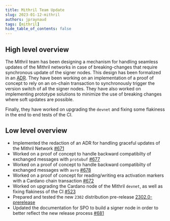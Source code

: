 ```yaml
---
title: Mithril Team Update
slug: 2023-01-12-mithril
authors: jpraynaud
tags: [mithril]
hide_table_of_contents: false
---
```


## High level overview
The Mithril team has been designing a mechanism for handling seamless updates of the Mithril networks in case of breaking-changes that require synchronous update of the signer nodes. This design has been formalized in an [ADR](https://mithril.network/doc/adr/4). They have been working on an implementation of a proof of concept to rely on an on-chain transaction to synchronously trigger the version switch of all the signer nodes. They have also worked on implementing prototype solutions to minimize the use of breaking changes where soft updates are possible.

Finally, they have worked on upgrading the `devnet` and fixing some flakiness in the end to end tests of the CI.

## Low level overview
- Implemented the redaction of an ADR for handling graceful updates of the Mithril Network [#671](https://github.com/input-output-hk/mithril/issues/671)
- Worked on a proof of concept to handle backward compatibilty of exchanged messages with `protobuf` [#677](https://github.com/input-output-hk/mithril/issues/677)
- Worked on a proof of concept to handle backward compatibilty of exchanged messages with `avro` [#678](https://github.com/input-output-hk/mithril/issues/678)
- Worked on a proof of concept for reading/writing era activation markers with a Cardano chain transaction [#672](https://github.com/input-output-hk/mithril/issues/672)
- Worked on upgrading the Cardano node of the Mithril `devnet`, as well as fixing flakiness of the CI [#523](https://github.com/input-output-hk/mithril/issues/523)
- Prepared and tested the new `2302` distribution pre-release [2302.0-prerelease](https://github.com/input-output-hk/mithril/releases/tag/2302.0-prerelease)
- Updated the documentation for SPO to build a signer node in order to better reflect the new release process [#681](https://github.com/input-output-hk/mithril/issues/681)



